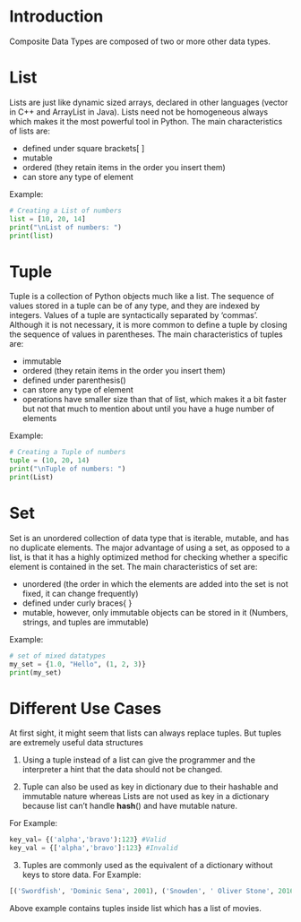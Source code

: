 # Introduction

Composite Data Types are composed of two or more other data types.

# List

Lists are just like dynamic sized arrays, declared in other languages (vector in C++ and ArrayList in Java). Lists need not be homogeneous always which makes it the most powerful tool in Python. The main characteristics of lists are:

- defined under square brackets[ ]
- mutable
- ordered (they retain items in the order you insert them)
- can store any type of element

Example:
```python
# Creating a List of numbers 
list = [10, 20, 14] 
print("\nList of numbers: ") 
print(list) 
```

# Tuple

Tuple is a collection of Python objects much like a list. The sequence of values stored in a tuple can be of any type, and they are indexed by integers. Values of a tuple are syntactically separated by ‘commas’. Although it is not necessary, it is more common to define a tuple by closing the sequence of values in parentheses. The main characteristics of tuples are: 

- immutable
- ordered (they retain items in the order you insert them)
- defined under parenthesis()
- can store any type of element
- operations have smaller size than that of list, which makes it a bit faster but not that much to mention about until you have a huge number of elements

Example:
```python
# Creating a Tuple of numbers 
tuple = (10, 20, 14)
print("\nTuple of numbers: ") 
print(List) 
```

# Set

Set is an unordered collection of data type that is iterable, mutable, and has no duplicate elements. The major advantage of using a set, as opposed to a list, is that it has a highly optimized method for checking whether a specific element is contained in the set. The main characteristics of set are:

- unordered (the order in which the elements are added into the set is not fixed, it can change frequently)
- defined under curly braces{ }
- mutable, however, only immutable objects can be stored in it (Numbers, strings, and tuples are immutable)

Example:
```python
# set of mixed datatypes
my_set = {1.0, "Hello", (1, 2, 3)}
print(my_set)
```


# Different Use Cases

At first sight, it might seem that lists can always replace tuples. But tuples are extremely useful data structures

1. Using a tuple instead of a list can give the programmer and the interpreter a hint that the data should not be changed.

2. Tuple can also be used as key in dictionary due to their hashable and immutable nature whereas Lists are not used as key in a dictionary because list can’t handle __hash__() and have mutable nature.

For Example:
```python
key_val= {('alpha','bravo'):123} #Valid
key_val = {['alpha','bravo']:123} #Invalid
```

3. Tuples are commonly used as the equivalent of a dictionary without keys to store data. For Example:

```python
[('Swordfish', 'Dominic Sena', 2001), ('Snowden', ' Oliver Stone', 2016), ('Taxi Driver', 'Martin Scorsese', 1976)]
```

Above example contains tuples inside list which has a list of movies.
